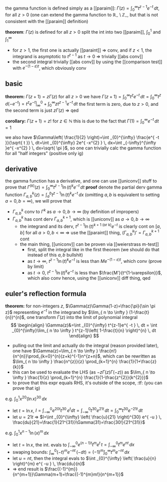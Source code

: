 the gamma function is defined simply as a [[paraim]]: $\Gamma(z)=\int _{0}^{\infty} t^{z-1}e^{ -t } \, dt$, for all $z>0$ (one can extend the gamma function to $\mathbb{R}_{-}\setminus \mathbb{Z}_{-}$, but that is not consistent with the [[paraim]] definition)

**theorem**: $\Gamma(z)$ is defined for all $z > 0$
split the int into two [[paraim]], $\int _{0}^{1}$ and $\int _{1}^{\infty}$
- for $z>1$, the first one is actually [[paraint]] => conv, and if $z<1$, the integrand is asymptotic to $t^{z-1}$ as $t\to 0$ => trivially [[abs conv]]
- the second integral trivially [[abs conv]] by using the [[comparison test]] with $e^{ -(1-\varepsilon)t }$, which obviously conv

## basic

**theorem:** $\Gamma(z+1)=z\Gamma(z)$ for all $z>0$
we have $\Gamma(z+1)=\int _{0}^{\infty} t^{z}e^{ -t } \, dt=\int _{0}^{\infty}t^{z}\,d(-e^{ -t })=t^{z}e^{ -t }|_{\infty}^{0}+\int _{0}^{\infty} zt^{z-1}e^{ -t } \, dt$
the first term is zero, due to $z>0$, and the second term is just $z\Gamma(z)$ => qed

**corollary:** $\Gamma(z+1)=z!$ for $z\in \mathbb{N}$
this is due to the fact that $\Gamma(1)=\int _{0}^{\infty} e^{ -t } \, dt=1$

we also have $\Gamma\left( \frac{1}{2} \right)=\int _{0}^{\infty} \frac{e^{ -t }}{\sqrt{ t }} \, dt=\int _{0}^{\infty} 2e^{ -x^{2} } \, dx=\int _{-\infty}^{\infty }e^{ -x^{2} } \, dx=\sqrt{ \pi }$, so one can trivially calc the gamma function for all "half integers" (positive only ig)

## derivative

the gamma function has a derivative, and one can use [[uniconv]] stuff to prove that $\Gamma^{(k)}(z)=\int _{0}^{\infty}t^{z-1}\ln(t)^{k}e^{ -t } \, dt$
**proof**
denote the partial derv gamma function $\Gamma_{a,b}^{k}(z)=\int _{a}^{b} t^{z-1}\ln(t)^{k}e^{ -t } \, dx$ (omitting $a,b$ is equivalent to setting $a=0, b=\infty$), we will prove that 
- $\Gamma_{a,b}^{k}$ conv to $\Gamma^{k}$ as $a\to 0, b\to \infty$ (by definition of impropers)
- $\Gamma_{a,b}^{k}$ has cont derv $\Gamma_{a,b}^{k+1}$, which is [[uniconv]] as $a\to 0, b\to \infty$
	- the integrand and its derv, $t^{z-1}\ln(t)^{k+1 \text{ (or k)}}e^{ -t }$ is clearly cont on $[a,b]$ for all $a>0, b<\infty$ => use the [[paraint]] thing, $(\Gamma^{k}_{a,b})'=\Gamma_{a,b}^{k+1}$ cont
	- the main thing, [[uniconv]] can be proven via [[weierstrass m-test]]
		- first, split the integral like in the first theorem (we should do that instead of this $a,b$ bullshit)
		- as $t\to \infty$, $t^{z-1}\ln(t)^{k}e^{ -t }$ is less than $Me^{ -(1-\varepsilon)t }$, which conv (prove by limit)
		- as $t\to 0$, $t^{z-1}\ln(t)^{k}e^{ -t }$ is less than $\frac{M'}{t^{1-\varepsilon}}$, which also conv
hence, using the [[uniconv]] diff thing, qed

## euler's reflection formula

**theorem:** for non-integers $z$, $\Gamma(z)\Gamma(1-z)=\frac{\pi}{\sin \pi z}$
representing $e^{ -t }$ in the integrand by $\lim_{ n \to \infty } (1-\frac{t}{n})^{n}$, one transform $\Gamma(z)$ into the limit of polynomial integral
$$
\begin{align}
\Gamma(z)&=\int _{0}^{\infty} t^{z-1}e^{ -t } \, dt =
\int _{0}^{\infty}\lim_{ n \to \infty } t^{z-1}\left( 1-\frac{t}{n} \right)^{n} \, dt 
\end{align}
$$
- pulling out the limit and actually do the integral (reason provided later), one have $\Gamma(z)=\lim_{ n \to \infty } \frac{n!}{n^{n}}\prod_{k=0}^{n}(z+k)^{-1}n^{z+n}$, which can be rewritten as $\lim_{ n \to \infty } \frac{n^{z}}{z} \prod_{k=1}^{n} \frac{1}{1+\frac{z}{k}}$
- this can be used to evaluate the LHS (as $-z\Gamma(z)\Gamma(-z)$) as $\lim_{ n \to \infty } \frac{1}{z} \prod_{k=1}^{n} \frac{1}{1-\frac{z^{2}}{k^{2}}}$
- to prove that this expr equals RHS, it's outside of the scope, :tf: (you can prove that ig)

e.g. $\int _{0}^{1} x^{20}(\ln x)^{30} \, dx$
- let $t =\ln x$, $I=\int _{-\infty}^{0} e^{ 20t } t^{30}\,e^{ t }dt=\int _{-\infty}^{0}t^{30}e^{ 21t } \, dt=\int _{0}^{\infty} t^{30}e^{ -21t } \, dt$
- let $u=21t$ => $I=\int _{0}^{\infty} \left( \frac{u}{21} \right)^{30} e^{ -u } \, \frac{du}{21}=\frac{1}{21^{31}}\Gamma(31)=\frac{30!}{21^{31}}$

e.g. $\int _{0}^{1} x^{n-1}\ln(x)^{m} \, dx$
- let $t=\ln x$, the int. evals to $\int _{-\infty}^{0} e^{ (n-1)t } t^{m} e^{ t } \, t=\int _{-\infty}^{0} t^{m}e^{ nt } \, dx$
- swaping bounds: $\int _{\infty}^{0} (-t)^{m}e^{ -nt } \, (-dt)=(-1)^{m}\int _{0}^{\infty} t^{m}e^{ -nt } \, dx$
- let $u=nt$, then the integral evals to $\int _{0}^{\infty} \left( \frac{u}{n} \right)^{m} e^{ -u } \, \frac{du}{n}$
- => end result is $\frac{(-1)^{m}}{n^{m+1}}\Gamma(m+1)=\frac{(-1)^{m}m!}{n^{m+1}}$


